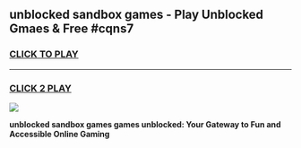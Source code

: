 
## unblocked sandbox games - Play Unblocked Gmaes & Free #cqns7
<h3>
<a href="https://premium.freeplayer.one?title=unblocked_sandbox_games&ref=01M">CLICK TO PLAY</a></h3>
<hr>

<h3>
<a href="https://premium.freeplayer.one?title=unblocked_sandbox_games&ref=01M">CLICK 2 PLAY</a>
  
</h3>

<a href="https://premium.freeplayer.one?title=unblocked_sandbox_games&ref=01M"><img src="https://clearcache.store/games.png"></a>


**unblocked sandbox games games unblocked: Your Gateway to Fun and Accessible Online Gaming**
